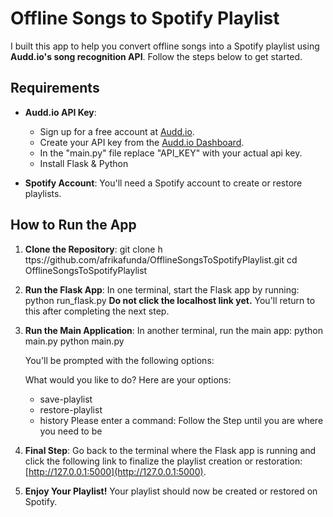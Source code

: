 # Offline Songs to Spotify Playlist

I built this app to help you convert offline songs into a Spotify playlist using **Audd.io's song recognition API**. Follow the steps below to get started.

## Requirements

- **Audd.io API Key**: 
  - Sign up for a free account at [Audd.io](https://audd.io/).
  - Create your API key from the [Audd.io Dashboard](https://dashboard.audd.io/).
  - In the "main.py" file replace "API_KEY" with your actual api key.
  - Install Flask & Python
  
- **Spotify Account**: You'll need a Spotify account to create or restore playlists.

## How to Run the App

1. **Clone the Repository**: git clone   h  ttps://github.com/afrikafunda/OfflineSongsToSpotifyPlaylist.git
   cd OfflineSongsToSpotifyPlaylist

2. **Run the Flask App**:
In one terminal, start the Flask app by running: python run_flask.py
**Do not click the localhost link yet.** You'll return to this after completing the next step.

3. **Run the Main Application**:
In another terminal, run the main app: python main.py python main.py

    You'll be prompted with the following options:
    
    What would you like to do? Here are your options:
    - save-playlist
    - restore-playlist
    - history
    Please enter a command:
    Follow the Step until you are where you need to be

5. **Final Step**:
Go back to the terminal where the Flask app is running and click the following link to finalize the playlist creation or restoration: [http://127.0.0.1:5000](http://127.0.0.1:5000).

6. **Enjoy Your Playlist!**
Your playlist should now be created or restored on Spotify.

